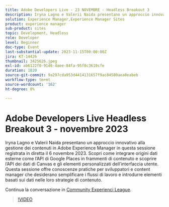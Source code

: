 ```yaml
---
title: Adobe Developers Live - 23 NOVEMBRE - Headless Breakout 3
description: Iryna Lagno e Valerii Naida presentano un approccio innovativo alla gestione dei contenuti in Adobe Experience Manager in questa sessione registrata in diretta il 6 novembre 2023. Scopri come integrare origini dati esterne come l’API di Google Places in frammenti di contenuto e scoprire l’API dei dati di Canvas e gli elementi personalizzati dell’interfaccia utente. Questa sessione offre conoscenze pratiche per sviluppatori e content manager che desiderano semplificare i flussi di lavoro e introdurre elementi basati sui dati nelle loro strategie di contenuto.
solution: Experience Manager,Experience Manager Sites
product: experience manager
sub-product: sites
topic: Development, Headless
role: Developer
level: Beginner
doc-type: Event
last-substantial-update: 2023-11-15T00:00:00Z
jira: KT-14426
thumbnail: 3425626.jpeg
exl-id: ab6122f0-91d6-4aee-84fa-95f8c3610cfe
duration: 1820
source-git-commit: 9a297cda953d4414131657f9ac84580aea0eabeb
workflow-type: tm+mt
source-wordcount: '162'
ht-degree: 0%

---
```


# Adobe Developers Live Headless Breakout 3 - novembre 2023

Iryna Lagno e Valerii Naida presentano un approccio innovativo alla gestione dei contenuti in Adobe Experience Manager in questa sessione registrata in diretta il 6 novembre 2023. Scopri come integrare origini dati esterne come l’API di Google Places in frammenti di contenuto e scoprire l’API dei dati di Canvas e gli elementi personalizzati dell’interfaccia utente. Questa sessione offre conoscenze pratiche per sviluppatori e content manager che desiderano semplificare i flussi di lavoro e introdurre elementi basati sui dati nelle loro strategie di contenuto.

Continua la conversazione in [Community Experienci League](https://adobe.ly/48Rl57B).

>[!VIDEO](https://video.tv.adobe.com/v/3425626/?learn=on)
